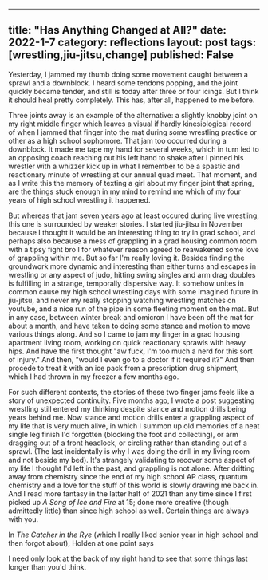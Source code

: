 
---
title: "Has Anything Changed at All?"
date: 2022-1-7
category: reflections
layout: post
tags: [wrestling,jiu-jitsu,change]
published: False
---

Yesterday, I jammed my thumb doing some movement caught between a sprawl and a downblock. 
I heard some tendons popping, and the joint quickly became tender, and still is today after three or four icings. 
But I think it should heal pretty completely. 
This has, after all, happened to me before. 

Three joints away is an example of the alternative: a slightly knobby joint on my right middle finger which leaves a visual if hardly kinesiological record of when I jammed that finger into the mat during some wrestling practice or other as a high school sophomore. 
That jam too occurred during a downblock. 
It made me tape my hand for several weeks, which in turn led to an opposing coach reaching out his left hand to shake after I pinned his wrestler with a whizzer kick up in what I remember to be a spastic and reactionary minute of wrestling at our annual quad meet. 
That moment, and as I write this the memory of texting a girl about my finger joint that spring, are the things stuck enough in my mind to remind me which of my four years of high school wrestling it happened. 

But whereas that jam seven years ago at least occured during live wrestling, this one is surrounded by weaker stories. 
I started jiu-jitsu in November because I thought it would be an interesting thing to try in grad school, and perhaps also because a mess of grappling in a grad housing common room with a tipsy fight bro I for whatever reason agreed to reawakened some love of grappling within me. 
But so far I'm really loving it. 
Besides finding the groundwork more dynamic and interesting than either turns and escapes in wrestling or any aspect of judo, hitting swing singles and arm drag doubles is fulfilling in a strange, temporally dispersive way. 
It somehow unites in common cause my high school wrestling days with some imagined future in jiu-jitsu, and never my really stopping watching wrestling matches on youtube, and a nice run of the pipe in some fleeting moment on the mat. 
But in any case, between winter break and omicron I have been off the mat for about a month, and have taken to doing some stance and motion to move various things along. 
And so I came to jam my finger in a grad housing apartment living room, working on quick reactionary sprawls with heavy hips. 
And have the first thought "aw fuck, I'm too much a nerd for this sort of injury." 
And then, "would I even go to a doctor if it required it?" 
And then procede to treat it with an ice pack from a prescription drug shipment, which I had thrown in my freezer a few months ago. 

For such different contexts, the stories of these two finger jams feels like a story of unexpected continuity.
Five months ago, I wrote a post suggesting wrestling still entered my thinking despite stance and motion drills being years behind me. 
Now stance and motion drills enter a grappling aspect of my life that is very much alive, in which I summon up old memories of a neat single leg finish I'd forgotten (blocking the foot and collecting), or arm dragging out of a front headlock, or circling rather than standing out of a sprawl. 
(The last incidentally is why I was doing the drill in my living room and not beside my bed). 
It's strangely validating to recover some aspect of my life I thought I'd left in the past, and grappling is not alone. 
After drifting away from chemistry since the end of my high school AP class, quantum chemistry and a love for the stuff of this world is slowly drawing me back in. 
And I read more fantasy in the latter half of 2021 than any time since I first picked up *A Song of Ice and Fire* at 15; done more creative (though admittedly little) than since high school as well. 
Certain things are always with you. 

In *The Catcher in the Rye* (which I really liked senior year in high school and then forgot about), Holden at one point says 


I need only look at the back of my right hand to see that some things last longer than you'd think. 
